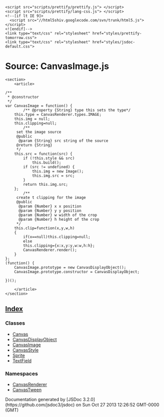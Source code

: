 <!DOCTYPE html>
<html lang="en">
<head>
    <meta charset="utf-8">
    <title>JSDoc: Source: CanvasImage.js</title>

    <script src="scripts/prettify/prettify.js"> </script>
    <script src="scripts/prettify/lang-css.js"> </script>
    <!--[if lt IE 9]>
      <script src="//html5shiv.googlecode.com/svn/trunk/html5.js"></script>
    <![endif]-->
    <link type="text/css" rel="stylesheet" href="styles/prettify-tomorrow.css">
    <link type="text/css" rel="stylesheet" href="styles/jsdoc-default.css">
</head>

<body>

<div id="main">

# Source: CanvasImage.js

    <section>
        <article>

    /**
     * @constructor
     */
    var CanvasImage = function() {
    		/** @property {String} type this sets the type*/
    	this.type = CanvasRenderer.types.IMAGE;
    	this.img = null;
    	this.clipping=null;
    		/**
    	 set the image source
    	 @public
    	  @param {String} src string of the source
    	 @return {String} 
    	 */
    	this.src = function(src) {
    		if (!this.style && src)
    			this.build();
    		if (src != undefined) {
    			this.img = new Image();
    			this.img.src = src;
    		}
    		return this.img.src;
    	};
    		/**
    	 create t clipping for the image
    	 @public
    	  @param {Number} x x position
    	  @param {Number} y y position
    	  @param {Number} w width of the crop
    	  @param {Number} h height of the crop
    	 */
    	this.clip=function(x,y,w,h)
    	{
    		if(x==null)this.clipping=null;
    		else
    		this.clipping={x:x,y:y,w:w,h:h};
    		CanvasRenderer.render();		
    	}
    };
    (function() {
    	CanvasImage.prototype = new CanvasDisplayObject();
    	CanvasImage.prototype.constructor = CanvasDisplayObject;

    })();

        </article>
    </section>

</div>

<nav>

## [Index](index.html)

### Classes

*   [Canvas](Canvas.html)
*   [CanvasDisplayObject](CanvasDisplayObject.html)
*   [CanvasImage](CanvasImage.html)
*   [CanvasStyle](CanvasStyle.html)
*   [Sprite](Sprite.html)
*   [TextField](TextField.html)

### Namespaces

*   [CanvasRenderer](CanvasRenderer.html)
*   [CanvasTween](CanvasTween.html)
</nav>

<footer>
    Documentation generated by [JSDoc 3.2.0](https://github.com/jsdoc3/jsdoc) on Sun Oct 27 2013 12:26:52 GMT-0000 (GMT)
</footer>

<script> prettyPrint(); </script>
<script src="scripts/linenumber.js"> </script>
</body>
</html>